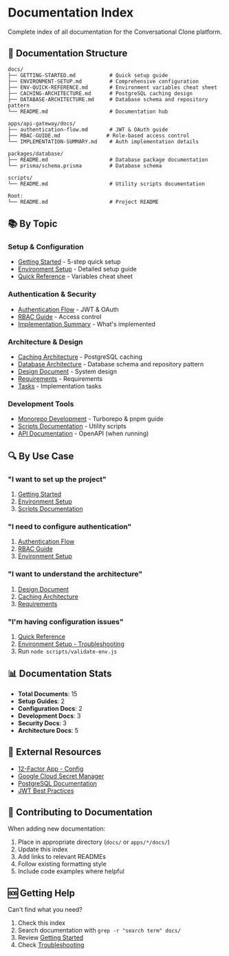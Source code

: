 # Documentation Index

Complete index of all documentation for the Conversational Clone platform.

## 📁 Documentation Structure

```
docs/
├── GETTING-STARTED.md           # Quick setup guide
├── ENVIRONMENT-SETUP.md         # Comprehensive configuration
├── ENV-QUICK-REFERENCE.md       # Environment variables cheat sheet
├── CACHING-ARCHITECTURE.md      # PostgreSQL caching design
├── DATABASE-ARCHITECTURE.md     # Database schema and repository pattern
└── README.md                    # Documentation hub

apps/api-gateway/docs/
├── authentication-flow.md       # JWT & OAuth guide
├── RBAC-GUIDE.md               # Role-based access control
└── IMPLEMENTATION-SUMMARY.md    # Auth implementation details

packages/database/
├── README.md                    # Database package documentation
└── prisma/schema.prisma         # Database schema

scripts/
└── README.md                    # Utility scripts documentation

Root:
└── README.md                    # Project README
```

## 📚 By Topic

### Setup & Configuration
- [Getting Started](./GETTING-STARTED.md) - 5-step quick setup
- [Environment Setup](./ENVIRONMENT-SETUP.md) - Detailed setup guide
- [Quick Reference](./ENV-QUICK-REFERENCE.md) - Variables cheat sheet

### Authentication & Security
- [Authentication Flow](../apps/api-gateway/docs/authentication-flow.md) - JWT & OAuth
- [RBAC Guide](../apps/api-gateway/docs/RBAC-GUIDE.md) - Access control
- [Implementation Summary](../apps/api-gateway/docs/IMPLEMENTATION-SUMMARY.md) - What's implemented

### Architecture & Design
- [Caching Architecture](./CACHING-ARCHITECTURE.md) - PostgreSQL caching
- [Database Architecture](./DATABASE-ARCHITECTURE.md) - Database schema and repository pattern
- [Design Document](../.kiro/specs/real-time-conversational-clone/design.md) - System design
- [Requirements](../.kiro/specs/real-time-conversational-clone/requirements.md) - Requirements
- [Tasks](../.kiro/specs/real-time-conversational-clone/tasks.md) - Implementation tasks

### Development Tools
- [Monorepo Development](./MONOREPO-DEVELOPMENT.md) - Turborepo & pnpm guide
- [Scripts Documentation](../scripts/README.md) - Utility scripts
- [API Documentation](http://localhost:3000/api-docs) - OpenAPI (when running)

## 🔍 By Use Case

### "I want to set up the project"
1. [Getting Started](./GETTING-STARTED.md)
2. [Environment Setup](./ENVIRONMENT-SETUP.md)
3. [Scripts Documentation](../scripts/README.md)

### "I need to configure authentication"
1. [Authentication Flow](../apps/api-gateway/docs/authentication-flow.md)
2. [RBAC Guide](../apps/api-gateway/docs/RBAC-GUIDE.md)
3. [Environment Setup](./ENVIRONMENT-SETUP.md#oauth-configuration)

### "I want to understand the architecture"
1. [Design Document](../.kiro/specs/real-time-conversational-clone/design.md)
2. [Caching Architecture](./CACHING-ARCHITECTURE.md)
3. [Requirements](../.kiro/specs/real-time-conversational-clone/requirements.md)

### "I'm having configuration issues"
1. [Quick Reference](./ENV-QUICK-REFERENCE.md)
2. [Environment Setup - Troubleshooting](./ENVIRONMENT-SETUP.md#troubleshooting)
3. Run `node scripts/validate-env.js`

## 📊 Documentation Stats

- **Total Documents**: 15
- **Setup Guides**: 2
- **Configuration Docs**: 2
- **Development Docs**: 3
- **Security Docs**: 3
- **Architecture Docs**: 5

## 🔗 External Resources

- [12-Factor App - Config](https://12factor.net/config)
- [Google Cloud Secret Manager](https://cloud.google.com/secret-manager)
- [PostgreSQL Documentation](https://www.postgresql.org/docs/)
- [JWT Best Practices](https://tools.ietf.org/html/rfc8725)

## 📝 Contributing to Documentation

When adding new documentation:

1. Place in appropriate directory (`docs/` or `apps/*/docs/`)
2. Update this index
3. Add links to relevant READMEs
4. Follow existing formatting style
5. Include code examples where helpful

## 🆘 Getting Help

Can't find what you need?

1. Check this index
2. Search documentation with `grep -r "search term" docs/`
3. Review [Getting Started](./GETTING-STARTED.md)
4. Check [Troubleshooting](./ENVIRONMENT-SETUP.md#troubleshooting)
